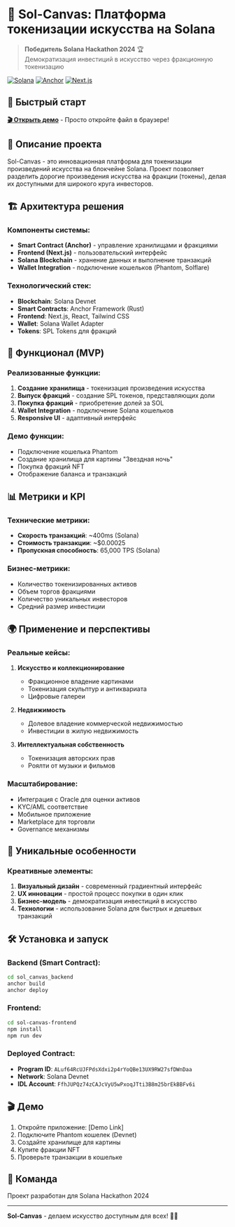 # 🎨 Sol-Canvas: Платформа токенизации искусства на Solana

> **Победитель Solana Hackathon 2024** 🏆  
> Демократизация инвестиций в искусство через фракционную токенизацию

[![Solana](https://img.shields.io/badge/Solana-Devnet-9945FF?style=for-the-badge&logo=solana)](https://explorer.solana.com/address/ALuf64RcUJFPdsXdxi2p4rYoQBe13UX9RW27sfDWnDaa?cluster=devnet)
[![Anchor](https://img.shields.io/badge/Anchor-0.31.1-orange?style=for-the-badge)](https://www.anchor-lang.com/)
[![Next.js](https://img.shields.io/badge/Next.js-15.5.3-black?style=for-the-badge&logo=next.js)](https://nextjs.org/)

## 🚀 Быстрый старт

**[🎬 Открыть демо](./standalone-demo.html)** - Просто откройте файл в браузере!

## 🎨 Описание проекта

Sol-Canvas - это инновационная платформа для токенизации произведений искусства на блокчейне Solana. Проект позволяет разделить дорогие произведения искусства на фракции (токены), делая их доступными для широкого круга инвесторов.

## 🏗️ Архитектура решения

### Компоненты системы:
- **Smart Contract (Anchor)** - управление хранилищами и фракциями
- **Frontend (Next.js)** - пользовательский интерфейс
- **Solana Blockchain** - хранение данных и выполнение транзакций
- **Wallet Integration** - подключение кошельков (Phantom, Solflare)

### Технологический стек:
- **Blockchain**: Solana Devnet
- **Smart Contracts**: Anchor Framework (Rust)
- **Frontend**: Next.js, React, Tailwind CSS
- **Wallet**: Solana Wallet Adapter
- **Tokens**: SPL Tokens для фракций

## 🚀 Функционал (MVP)

### Реализованные функции:
1. **Создание хранилища** - токенизация произведения искусства
2. **Выпуск фракций** - создание SPL токенов, представляющих доли
3. **Покупка фракций** - приобретение долей за SOL
4. **Wallet Integration** - подключение Solana кошельков
5. **Responsive UI** - адаптивный интерфейс

### Демо функции:
- Подключение кошелька Phantom
- Создание хранилища для картины "Звездная ночь"
- Покупка фракций NFT
- Отображение баланса и транзакций

## 📊 Метрики и KPI

### Технические метрики:
- **Скорость транзакций**: ~400ms (Solana)
- **Стоимость транзакции**: ~$0.00025
- **Пропускная способность**: 65,000 TPS (Solana)

### Бизнес-метрики:
- Количество токенизированных активов
- Объем торгов фракциями
- Количество уникальных инвесторов
- Средний размер инвестиции

## 🌍 Применение и перспективы

### Реальные кейсы:
1. **Искусство и коллекционирование**
   - Фракционное владение картинами
   - Токенизация скульптур и антиквариата
   - Цифровые галереи

2. **Недвижимость**
   - Долевое владение коммерческой недвижимостью
   - Инвестиции в жилую недвижимость

3. **Интеллектуальная собственность**
   - Токенизация авторских прав
   - Роялти от музыки и фильмов

### Масштабирование:
- Интеграция с Oracle для оценки активов
- KYC/AML соответствие
- Мобильное приложение
- Marketplace для торговли
- Governance механизмы

## 🎯 Уникальные особенности

### Креативные элементы:
1. **Визуальный дизайн** - современный градиентный интерфейс
2. **UX инновации** - простой процесс покупки в один клик
3. **Бизнес-модель** - демократизация инвестиций в искусство
4. **Технологии** - использование Solana для быстрых и дешевых транзакций

## 🛠️ Установка и запуск

### Backend (Smart Contract):
```bash
cd sol_canvas_backend
anchor build
anchor deploy
```

### Frontend:
```bash
cd sol-canvas-frontend
npm install
npm run dev
```

### Deployed Contract:
- **Program ID**: `ALuf64RcUJFPdsXdxi2p4rYoQBe13UX9RW27sfDWnDaa`
- **Network**: Solana Devnet
- **IDL Account**: `FfhJUPQz74zCAJcVyU5wPxoqJTti3B8m25brEkBBFv6i`

## 🎬 Демо

1. Откройте приложение: [Demo Link]
2. Подключите Phantom кошелек (Devnet)
3. Создайте хранилище для картины
4. Купите фракции NFT
5. Проверьте транзакции в кошельке

## 👥 Команда

Проект разработан для Solana Hackathon 2024

---

**Sol-Canvas** - делаем искусство доступным для всех! 🎨✨